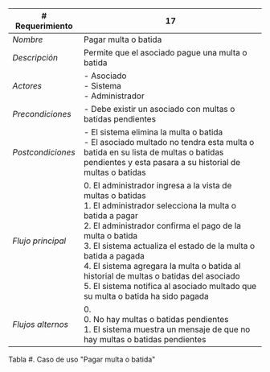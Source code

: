 |# Requerimiento|17 |
|-|-|
| *Nombre*|Pagar multa o batida
| *Descripción*| Permite que el asociado pague una multa o batida |
|*Actores*| - Asociado<br> - Sistema<br> - Administrador
|*Precondiciones*| - Debe existir un asociado con multas o batidas pendientes
|*Postcondiciones*| - El sistema elimina la multa o batida<br> - El asociado multado no tendra esta multa o batida en su lista de multas o batidas pendientes  y esta pasara a su historial de multas o batidas
|*Flujo principal*|0.  El administrador ingresa a la vista de multas o batidas<br>1.  El administrador selecciona la multa o batida a pagar<br>2.  El administrador confirma el pago de la multa o batida<br>3.  El sistema actualiza el estado de la multa o batida a pagada<br>4.  El sistema agregara la multa o batida al historial de multas o batidas del asociado<br>5.  El sistema notifica al asociado multado que su multa o batida ha sido pagada
|*Flujos alternos*|0. <br> 0. No hay multas o batidas pendientes<br>1. El sistema muestra un mensaje de que no hay multas o batidas pendientes

Tabla #. Caso de uso "Pagar multa o batida"
